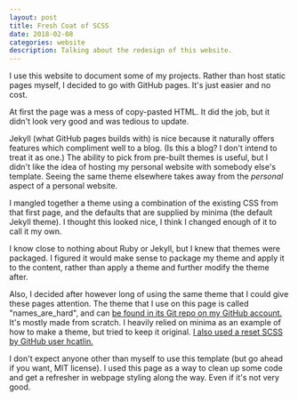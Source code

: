 ```yaml
---
layout: post
title: Fresh Coat of SCSS
date: 2018-02-08
categories: website
description: Talking about the redesign of this website.
---
```


I use this website to document some of my projects. Rather than host static
pages myself, I decided to go with GitHub pages. It's just easier and no cost.

At first the page was a mess of copy-pasted HTML. It did the job, but it didn't
look very good and was tedious to update.

Jekyll (what GitHub pages builds with)
is nice because it naturally offers features which compliment well to a blog.
(Is this a blog? I don't intend to treat it as one.)
The ability to pick from pre-built themes is useful, but I didn't like the
idea of hosting my personal website with somebody else's template. Seeing the
same theme elsewhere takes away from the _personal_ aspect of a personal website.

I mangled together a theme using a combination of the existing CSS from
that first page, and the defaults that are supplied by minima (the default
Jekyll theme). I thought this looked nice, I think I changed enough of it to
call it my own.

I know close to nothing about Ruby or Jekyll, but I knew that themes were
packaged. I figured it would make sense to package my theme and apply it to
the content, rather than apply a theme and further modify the theme after.

Also, I decided after however long of using the same theme that I could give
these pages attention. The theme that I use on this page is called
"names_are_hard", and can [be found in its Git repo on my GitHub account.](https://github.com/Chris-Johnston/names_are_hard) It's mostly
made from scratch. I heavily relied on minima as an example of how to make a
theme, but tried to keep it original.
[I also used a reset SCSS by GitHub user hcatlin.](https://gist.github.com/hcatlin/1027867#file-reset-scss)

I don't expect anyone other than myself to use this template (but go ahead if
you want, MIT license).
I used this page as a way to clean up some code and get a refresher in webpage
styling along the way. Even if it's not very good.
